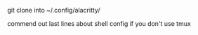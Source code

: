 git clone into ~/.config/alacritty/

commend out last lines about shell config if you don't use tmux

